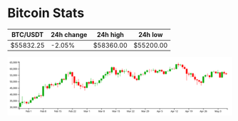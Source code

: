 # Bitcoin Stats

BTC/USDT|24h change|24h high|24h low|
|---|---|---|---|
|$55832.25|-2.05%|$58360.00|$55200.00|

<img src="./chart.svg">
